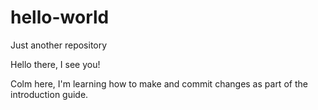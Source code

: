 # hello-world
Just another repository 

Hello there, I see you!

Colm here, I'm learning how to make and commit changes as part of the introduction guide. 
